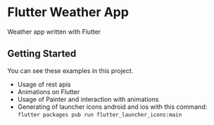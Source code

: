 # Flutter Weather App

Weather app written with Flutter

## Getting Started
You can see these examples in this project.
- Usage of rest apis
- Animations on Flutter
- Usage of Painter and interaction with animations
- Generating of launcher icons android and ios
with this command: `flutter packages pub run flutter_launcher_icons:main`

